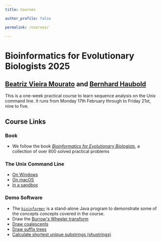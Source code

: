 ```yaml
---
title: Courses

author_profile: false

permalink: /courses/

---
```

# Bioinformatics for Evolutionary Biologists 2025
## [Beatriz Vieira Mourato](https://beatrizvm.github.io/) and [Bernhard Haubold](https://www.evolbio.mpg.de/mitarbeiter/12020)
This is a one-week practical course to learn sequence analysis on the
Unix command line. It runs from Monday 17th February through to Friday
21st, nine to five.
## Course Links
### Book
- We follow the book [*Bioinformatics for Evolutionary
  Biologists*](https://link.springer.com/book/10.1007/978-3-031-20414-2),
  a collection of over 800 solved practical problems
### The Unix Command Line
- [On Windows](https://learn.microsoft.com/en-us/windows/wsl/install)
- [On macOS](https://support.apple.com/guide/terminal/execute-commands-and-run-tools-apdb66b5242-0d18-49fc-9c47-a2498b7c91d5/mac)
- [In a sandbox](https://support.apple.com/guide/terminal/execute-commands-and-run-tools-apdb66b5242-0d18-49fc-9c47-a2498b7c91d5/mac)

### Demo Software
- The [`bioinformer`](http://guanine.evolbio.mpg.de/bioinformer/) is
a stand-alone Java program to demonstrate some of the concepts
concepts covered in the course.
- Draw the [Burrow's Wheeler
transform](http://guanine.evolbio.mpg.de/cgi-bin/bwt/bwt.cgi.pl)
- [Draw
coalescents](http://guanine.evolbio.mpg.de/cgi-bin/coalator/coalator.cgi.pl)
- [Draw suffix
trees](http://guanine.evolbio.mpg.de/cgi-bin/drawStrees/drawStrees.cgi.pl)
- [Calculate shortest unique substrings (shustrings)](http://guanine.evolbio.mpg.de/cgi-bin/shustring/shustring.cgi.pl)
